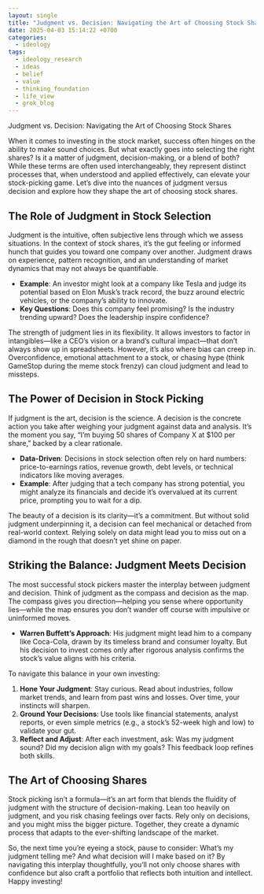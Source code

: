 ```yaml
---
layout: single
title: "Judgment vs. Decision: Navigating the Art of Choosing Stock Shares"
date: 2025-04-03 15:14:22 +0700
categories:
  - ideology
tags:
  - ideology_research
  - ideas
  - belief
  - value
  - thinking_foundation
  - life_view
  - grok_blog
---
```


Judgment vs. Decision: Navigating the Art of Choosing Stock Shares

When it comes to investing in the stock market, success often hinges on the ability to make sound choices. But what exactly goes into selecting the right shares? Is it a matter of judgment, decision-making, or a blend of both? While these terms are often used interchangeably, they represent distinct processes that, when understood and applied effectively, can elevate your stock-picking game. Let’s dive into the nuances of judgment versus decision and explore how they shape the art of choosing stock shares.

## The Role of Judgment in Stock Selection
Judgment is the intuitive, often subjective lens through which we assess situations. In the context of stock shares, it’s the gut feeling or informed hunch that guides you toward one company over another. Judgment draws on experience, pattern recognition, and an understanding of market dynamics that may not always be quantifiable.

* **Example**: An investor might look at a company like Tesla and judge its potential based on Elon Musk’s track record, the buzz around electric vehicles, or the company’s ability to innovate.
* **Key Questions**: Does this company feel promising? Is the industry trending upward? Does the leadership inspire confidence?

The strength of judgment lies in its flexibility. It allows investors to factor in intangibles—like a CEO’s vision or a brand’s cultural impact—that don’t always show up in spreadsheets. However, it’s also where bias can creep in. Overconfidence, emotional attachment to a stock, or chasing hype (think GameStop during the meme stock frenzy) can cloud judgment and lead to missteps.

## The Power of Decision in Stock Picking
If judgment is the art, decision is the science. A decision is the concrete action you take after weighing your judgment against data and analysis. It’s the moment you say, “I’m buying 50 shares of Company X at $100 per share,” backed by a clear rationale.

* **Data-Driven**: Decisions in stock selection often rely on hard numbers: price-to-earnings ratios, revenue growth, debt levels, or technical indicators like moving averages.
* **Example**: After judging that a tech company has strong potential, you might analyze its financials and decide it’s overvalued at its current price, prompting you to wait for a dip.

The beauty of a decision is its clarity—it’s a commitment. But without solid judgment underpinning it, a decision can feel mechanical or detached from real-world context. Relying solely on data might lead you to miss out on a diamond in the rough that doesn’t yet shine on paper.

## Striking the Balance: Judgment Meets Decision
The most successful stock pickers master the interplay between judgment and decision. Think of judgment as the compass and decision as the map. The compass gives you direction—helping you sense where opportunity lies—while the map ensures you don’t wander off course with impulsive or uninformed moves.

* **Warren Buffett’s Approach**: His judgment might lead him to a company like Coca-Cola, drawn by its timeless brand and consumer loyalty. But his decision to invest comes only after rigorous analysis confirms the stock’s value aligns with his criteria.

To navigate this balance in your own investing:

1. **Hone Your Judgment**: Stay curious. Read about industries, follow market trends, and learn from past wins and losses. Over time, your instincts will sharpen.
2. **Ground Your Decisions**: Use tools like financial statements, analyst reports, or even simple metrics (e.g., a stock’s 52-week high and low) to validate your gut.
3. **Reflect and Adjust**: After each investment, ask: Was my judgment sound? Did my decision align with my goals? This feedback loop refines both skills.

## The Art of Choosing Shares
Stock picking isn’t a formula—it’s an art form that blends the fluidity of judgment with the structure of decision-making. Lean too heavily on judgment, and you risk chasing feelings over facts. Rely only on decisions, and you might miss the bigger picture. Together, they create a dynamic process that adapts to the ever-shifting landscape of the market.

So, the next time you’re eyeing a stock, pause to consider: What’s my judgment telling me? And what decision will I make based on it? By navigating this interplay thoughtfully, you’ll not only choose shares with confidence but also craft a portfolio that reflects both intuition and intellect. Happy investing!

